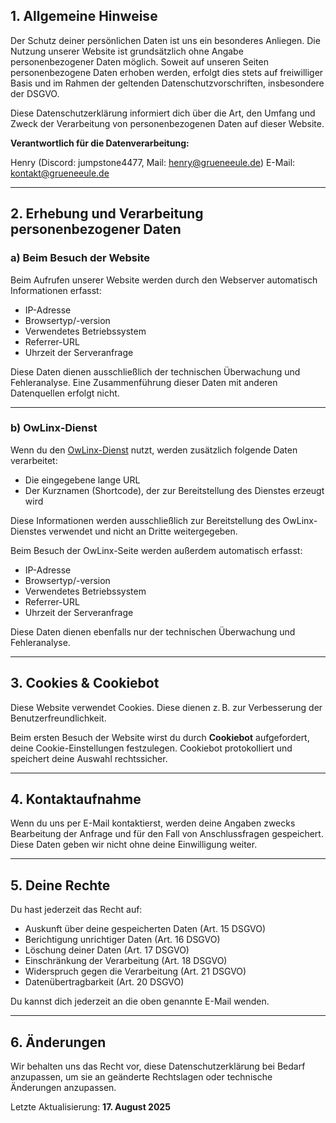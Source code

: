 ## 1. Allgemeine Hinweise

Der Schutz deiner persönlichen Daten ist uns ein besonderes Anliegen. Die Nutzung unserer Website ist grundsätzlich ohne Angabe personenbezogener Daten möglich. Soweit auf unseren Seiten personenbezogene Daten erhoben werden, erfolgt dies stets auf freiwilliger Basis und im Rahmen der geltenden Datenschutzvorschriften, insbesondere der DSGVO.

Diese Datenschutzerklärung informiert dich über die Art, den Umfang und Zweck der Verarbeitung von personenbezogenen Daten auf dieser Website.

**Verantwortlich für die Datenverarbeitung:**

Henry (Discord: jumpstone4477, Mail: henry@grueneeule.de)
E-Mail: kontakt@grueneeule.de

---

## 2. Erhebung und Verarbeitung personenbezogener Daten

### a) Beim Besuch der Website

Beim Aufrufen unserer Website werden durch den Webserver automatisch Informationen erfasst:

- IP-Adresse
- Browsertyp/-version
- Verwendetes Betriebssystem
- Referrer-URL
- Uhrzeit der Serveranfrage

Diese Daten dienen ausschließlich der technischen Überwachung und Fehleranalyse. Eine Zusammenführung dieser Daten mit anderen Datenquellen erfolgt nicht.

---

### b) OwLinx-Dienst

Wenn du den [OwLinx-Dienst](https://owlinx.grueneeule.de) nutzt, werden zusätzlich folgende Daten verarbeitet:

- Die eingegebene lange URL
- Der Kurznamen (Shortcode), der zur Bereitstellung des Dienstes erzeugt wird

Diese Informationen werden ausschließlich zur Bereitstellung des OwLinx-Dienstes verwendet und nicht an Dritte weitergegeben.

Beim Besuch der OwLinx-Seite werden außerdem automatisch erfasst:

- IP-Adresse
- Browsertyp/-version
- Verwendetes Betriebssystem
- Referrer-URL
- Uhrzeit der Serveranfrage

Diese Daten dienen ebenfalls nur der technischen Überwachung und Fehleranalyse.

---

## 3. Cookies & Cookiebot

Diese Website verwendet Cookies. Diese dienen z. B. zur Verbesserung der Benutzerfreundlichkeit.

Beim ersten Besuch der Website wirst du durch **Cookiebot** aufgefordert, deine Cookie-Einstellungen festzulegen. Cookiebot protokolliert und speichert deine Auswahl rechtssicher.

---

## 4. Kontaktaufnahme

Wenn du uns per E-Mail kontaktierst, werden deine Angaben zwecks Bearbeitung der Anfrage und für den Fall von Anschlussfragen gespeichert. Diese Daten geben wir nicht ohne deine Einwilligung weiter.

---

## 5. Deine Rechte

Du hast jederzeit das Recht auf:

- Auskunft über deine gespeicherten Daten (Art. 15 DSGVO)
- Berichtigung unrichtiger Daten (Art. 16 DSGVO)
- Löschung deiner Daten (Art. 17 DSGVO)
- Einschränkung der Verarbeitung (Art. 18 DSGVO)
- Widerspruch gegen die Verarbeitung (Art. 21 DSGVO)
- Datenübertragbarkeit (Art. 20 DSGVO)

Du kannst dich jederzeit an die oben genannte E-Mail wenden.

---

## 6. Änderungen

Wir behalten uns das Recht vor, diese Datenschutzerklärung bei Bedarf anzupassen, um sie an geänderte Rechtslagen oder technische Änderungen anzupassen.

Letzte Aktualisierung: **17. August 2025**
